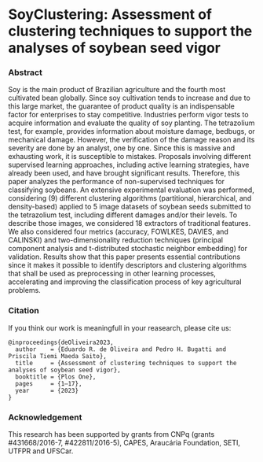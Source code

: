 # SoyClustering: Assessment of clustering techniques to support the analyses of soybean seed vigor

### Abstract
Soy is the main product of Brazilian agriculture and the fourth most cultivated bean globally. Since soy cultivation tends to increase and due to this large market, the guarantee of product quality is an indispensable factor for enterprises to stay competitive. Industries perform vigor tests to acquire information and evaluate the quality of soy planting. The tetrazolium test, for example, provides information about moisture damage, bedbugs, or mechanical damage. However, the verification of the damage reason and its severity are done by an analyst, one by one. Since this is massive and exhausting work, it is susceptible to mistakes. Proposals involving different supervised learning approaches, including active learning strategies, have already been used, and have brought significant results. Therefore, this paper analyzes the performance of non-supervised techniques for classifying soybeans. An extensive experimental evaluation was performed, considering (9) different clustering algorithms (partitional, hierarchical, and density-based) applied to 5 image datasets of soybean seeds submitted to the tetrazolium test, including different damages and/or their levels. To describe those images, we considered 18 extractors of traditional features. We also considered four metrics (accuracy, FOWLKES, DAVIES, and CALINSKI) and two-dimensionality reduction techniques (principal component analysis and t-distributed stochastic neighbor embedding) for validation. Results show that this paper presents essential contributions since it makes it possible to identify descriptors and clustering algorithms that shall be used as preprocessing in other learning processes, accelerating and improving the classification process of key agricultural problems.

### Citation
If you think our work is meaningfull in your reasearch, please cite us:
```
@inproceedings{deOliveira2023,
  author    = {Eduardo R. de Oliveira and Pedro H. Bugatti and Priscila Tiemi Maeda Saito},
  title     = {Assessment of clustering techniques to support the analyses of soybean seed vigor},
  booktitle = {Plos One},
  pages     = {1—17},
  year      = {2023}
}
```

### Acknowledgement
This research has been supported by grants from CNPq (grants #431668/2016-7, #422811/2016-5), CAPES, Araucária Foundation, SETI, UTFPR and UFSCar.
